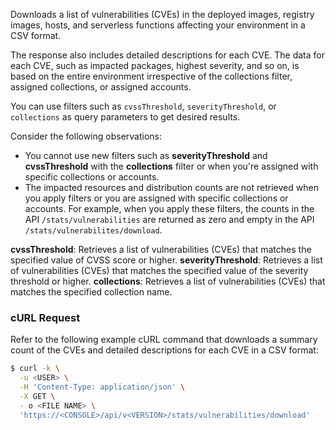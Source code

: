 Downloads a list of vulnerabilities (CVEs) in the deployed images, registry images, hosts, and serverless functions affecting your environment in a CSV format.

The response also includes detailed descriptions for each CVE. The data for each CVE, such as impacted packages, highest severity, and so on, is based on the entire environment irrespective of the collections filter, assigned collections, or assigned accounts.

You can use filters such as `cvssThreshold`, `severityThreshold`, or `collections` as query parameters to get desired results.

Consider the following observations:
- You cannot use new filters such as **severityThreshold** and **cvssThreshold** with the **collections** filter or when you're assigned with specific collections or accounts.
- The impacted resources and distribution counts are not retrieved when you apply filters or you are assigned with specific collections or accounts. For example, when you apply these filters, the counts in the API `/stats/vulnerabilities` are returned as zero and empty in the API `/stats/vulnerabilites/download`.

**cvssThreshold**: Retrieves a list of vulnerabilities (CVEs) that matches the specified value of CVSS score or higher.
**severityThreshold**: Retrieves a list of vulnerabilities (CVEs) that matches the specified value of the severity threshold or higher.
**collections**: Retrieves a list of vulnerabilities (CVEs) that matches the specified collection name.

### cURL Request

Refer to the following example cURL command that downloads a summary count of the CVEs and detailed descriptions for each CVE in a CSV format:

```bash
$ curl -k \
  -u <USER> \
  -H 'Content-Type: application/json' \
  -X GET \
  - o <FILE NAME> \
  'https://<CONSOLE>/api/v<VERSION>/stats/vulnerabilities/download'
```
